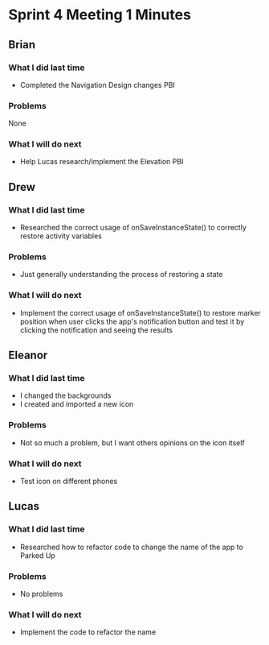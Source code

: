# Sprint 4 Meeting 1 Minutes
## Brian
### What I did last time
* Completed the Navigation Design changes PBI
### Problems
None
### What I will do next
* Help Lucas research/implement the Elevation PBI 
## Drew
### What I did last time
* Researched the correct usage of onSaveInstanceState() to correctly restore activity variables
### Problems
* Just generally understanding the process of restoring a state
### What I will do next
* Implement the correct usage of onSaveInstanceState() to restore marker position when user clicks the app's notification button and test it by clicking the notification and seeing the results
## Eleanor
### What I did last time
* I changed the backgrounds
* I created and imported a new icon
### Problems
* Not so much a problem, but I want others opinions on the icon itself
### What I will do next
* Test icon on different phones
## Lucas
### What I did last time
* Researched how to refactor code to change the name of the app to Parked Up
### Problems
* No problems
### What I will do next
* Implement the code to refactor the name
